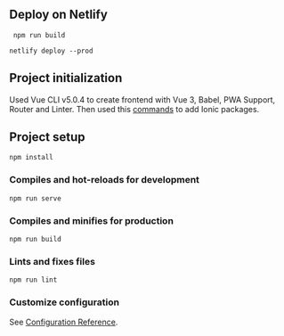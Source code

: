 ## Deploy on Netlify
```
 npm run build
```
```
netlify deploy --prod
```

## Project initialization
Used Vue CLI v5.0.4 to create frontend with Vue 3, Babel, PWA Support, Router and Linter.
Then used this [commands](https://ionicframework.com/docs/intro/cdn#ionic--vue) to add Ionic packages.


## Project setup
```
npm install
```

### Compiles and hot-reloads for development
```
npm run serve
```

### Compiles and minifies for production
```
npm run build
```

### Lints and fixes files
```
npm run lint
```

### Customize configuration
See [Configuration Reference](https://cli.vuejs.org/config/).
